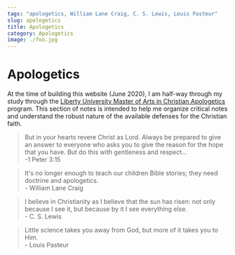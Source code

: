 ```yaml
---
tags: "apologetics, William Lane Craig, C. S. Lewis, Louis Pasteur"
slug: apologetics
title: Apologetics
category: Apologetics
image: ./foo.jpg
---
```


# Apologetics

At the time of building this website (June 2020), I am half-way through my study through the [Liberty University Master of Arts in Christian Apologetics](https://www.liberty.edu/residential/divinity/masters/christian-apologetics/) program. This section of notes is intended to help me organize critical notes and understand the robust nature of the available defenses for the Christian faith.

> But in your hearts revere Christ as Lord. Always be prepared to give an answer to everyone who asks you to give the reason for the hope that you have. But do this with gentleness and respect...
> <br>-1 Peter 3:15

> It's no longer enough to teach our children Bible stories; they need doctrine and apologetics.
> <br>- William Lane Craig

> I believe in Christianity as I believe that the sun has risen: not only because I see it, but because by it I see everything else.
> <br>- C. S. Lewis

> Little science takes you away from God, but more of it takes you to Him.
> <br>- Louis Pasteur